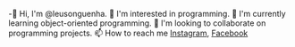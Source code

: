 -👋 Hi, I'm @leusonguenha.
👀 I'm interested in programming.
🌱 I'm currently learning object-oriented programming.
💞️ I'm looking to collaborate on programming projects.
📫 How to reach me [Instagram](@leusojustino), [Facebook](https://www.facebook.com/leuso.justino.9)

<!---
leusonguenha/leusonguenha is a ✨ special ✨ repository because its `README.md` (this file) appears on your GitHub profile.
You can click the Preview link to take a look at your changes.
--->
